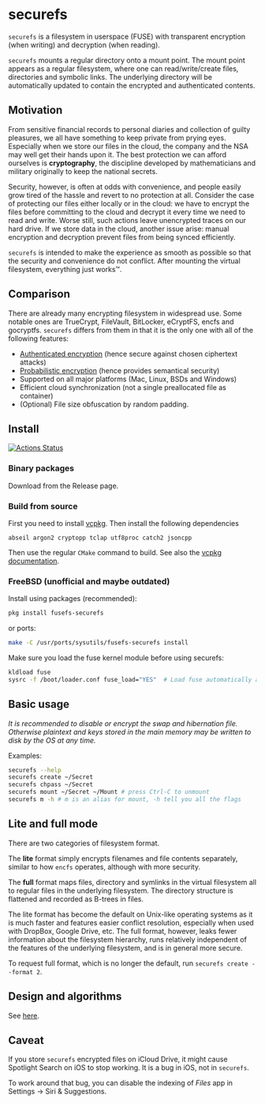 # securefs

`securefs` is a filesystem in userspace (FUSE) with transparent encryption (when writing) and decryption (when reading).

`securefs` mounts a regular directory onto a mount point. The mount point appears as a regular filesystem, where one can read/write/create files, directories and symbolic links. The underlying directory will be automatically updated to contain the encrypted and authenticated contents.

## Motivation

From sensitive financial records to personal diaries and collection of guilty pleasures, we all have something to keep private from prying eyes. Especially when we store our files in the cloud, the company and the NSA may well get their hands upon it. The best protection we can afford ourselves is **cryptography**, the discipline developed by mathematicians and military originally to keep the national secrets.

Security, however, is often at odds with convenience, and people easily grow tired of the hassle and revert to no protection at all. Consider the case of protecting our files either locally or in the cloud: we have to encrypt the files before committing to the cloud and decrypt it every time we need to read and write. Worse still, such actions leave unencrypted traces on our hard drive. If we store data in the cloud, another issue arise: manual encryption and decryption prevent files from being synced efficiently.

`securefs` is intended to make the experience as smooth as possible so that the security and convenience do not conflict. After mounting the virtual filesystem, everything just works&#8482;.

## Comparison

There are already many encrypting filesystem in widespread use. Some notable ones are TrueCrypt, FileVault, BitLocker, eCryptFS, encfs and gocryptfs. `securefs` differs from them in that it is the only one with all of the following features:

- [Authenticated encryption](https://en.wikipedia.org/wiki/Authenticated_encryption) (hence secure against chosen ciphertext attacks)
- [Probabilistic encryption](https://en.wikipedia.org/wiki/Probabilistic_encryption) (hence provides semantical security)
- Supported on all major platforms (Mac, Linux, BSDs and Windows)
- Efficient cloud synchronization (not a single preallocated file as container)
- (Optional) File size obfuscation by random padding.

## Install

[![Actions Status](https://github.com/netheril96/securefs/workflows/C%2FC%2B%2B%20CI/badge.svg)](https://github.com/netheril96/securefs/actions)

### Binary packages

Download from the Release page.

### Build from source

First you need to install [vcpkg](vcpkg.io). Then install the following dependencies

```
abseil argon2 cryptopp tclap utf8proc catch2 jsoncpp
```

Then use the regular `CMake` command to build. See also the [vcpkg documentation](https://learn.microsoft.com/en-us/vcpkg/examples/installing-and-using-packages#cmake).

### FreeBSD (unofficial and maybe outdated)

Install using packages (recommended):

```bash
pkg install fusefs-securefs
```

or ports:

```bash
make -C /usr/ports/sysutils/fusefs-securefs install
```

Make sure you load the fuse kernel module before using securefs:

```bash
kldload fuse
sysrc -f /boot/loader.conf fuse_load="YES"  # Load fuse automatically at boot
```

## Basic usage

_It is recommended to disable or encrypt the swap and hibernation file. Otherwise plaintext and keys stored in the main memory may be written to disk by the OS at any time._

Examples:

```bash
securefs --help
securefs create ~/Secret
securefs chpass ~/Secret
securefs mount ~/Secret ~/Mount # press Ctrl-C to unmount
securefs m -h # m is an alias for mount, -h tell you all the flags
```

## Lite and full mode

There are two categories of filesystem format.

The **lite** format simply encrypts filenames and file contents separately, similar to how `encfs` operates, although with more security.

The **full** format maps files, directory and symlinks in the virtual filesystem all to regular files in the underlying filesystem. The directory structure is flattened and recorded as B-trees in files.

The lite format has become the default on Unix-like operating systems as it is much faster and features easier conflict resolution, especially when used with DropBox, Google Drive, etc. The full format, however, leaks fewer information about the filesystem hierarchy, runs relatively independent of the features of the underlying filesystem, and is in general more secure.

To request full format, which is no longer the default, run `securefs create --format 2`.

## Design and algorithms

See [here](docs/design.md).

## Caveat

If you store `securefs` encrypted files on iCloud Drive, it might cause Spotlight Search on iOS to stop working. It is a bug in iOS, not in `securefs`.

To work around that bug, you can disable the indexing of _Files_ app in Settings -> Siri & Suggestions.

